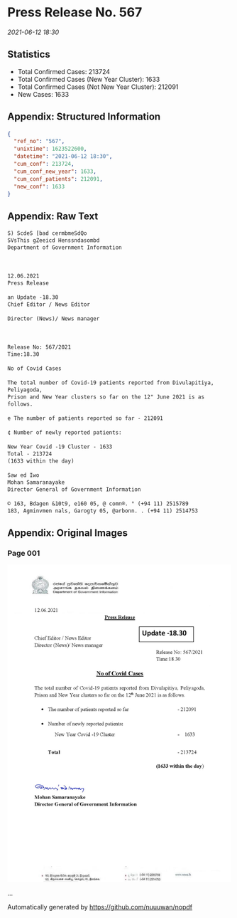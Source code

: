 
# Press Release No. 567
*2021-06-12 18:30*
## Statistics
* Total Confirmed Cases: 213724
* Total Confirmed Cases (New Year Cluster): 1633
* Total Confirmed Cases (Not New Year Cluster): 212091
* New Cases: 1633




## Appendix: Structured Information
```json
{
  "ref_no": "567",
  "unixtime": 1623522600,
  "datetime": "2021-06-12 18:30",
  "cum_conf": 213724,
  "cum_conf_new_year": 1633,
  "cum_conf_patients": 212091,
  "new_conf": 1633
}
```

## Appendix: Raw Text
```text
S) ScdeS [bad cermbmeSdQo
SVsThis gZeeicd Henssndasombd
Department of Government Information

 

12.06.2021
Press Release

an Update -18.30
Chief Editor / News Editor

Director (News)/ News manager

 

Release No: 567/2021
Time:18.30

No of Covid Cases

The total number of Covid-19 patients reported from Divulapitiya, Peliyagoda,
Prison and New Year clusters so far on the 12" June 2021 is as follows.

e The number of patients reported so far - 212091

¢ Number of newly reported patients:

New Year Covid -19 Cluster - 1633
Total - 213724
(1633 within the day)

Saw ed Iwo
Mohan Samaranayake
Director General of Government Information

© 163, Bdagen &10t9, e160 05, @ comn®. ° (+94 11) 2515789
183, Agminvmen nals, Garogty 05, @arbonn. . (+94 11) 2514753

```

## Appendix: Original Images

### Page 001

![page_no](https://raw.githubusercontent.com/nuuuwan/nopdf_data/main/nopdf.dgigovlk.ref567.page001.jpeg)
        

...

Automatically generated by https://github.com/nuuuwan/nopdf

    
    